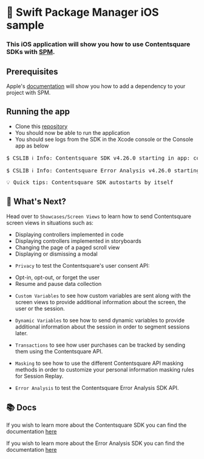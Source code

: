 # 🎉 Swift Package Manager iOS sample 

### This iOS application will show you how to use Contentsquare SDKs with [SPM](https://developer.apple.com/documentation/swift_packages/adding_package_dependencies_to_your_app). <br />

## Prerequisites

Apple's [documentation](https://developer.apple.com/documentation/swift_packages/adding_package_dependencies_to_your_app) will show you how to add a dependency to your project with SPM.

## Running the app
* Clone this [repository](https://github.com/ContentSquare/iOS-sample-app)
* You should now be able to run the application
* You should see logs from the SDK in the Xcode console or the Console app as below

<pre>$ CSLIB ℹ️ Info: Contentsquare SDK v4.26.0 starting in app: com.your.bundle.identifier</pre>
<pre>$ CSLIB ℹ️ Info: Contentsquare Error Analysis v4.26.0 starting in app: com.your.bundle.identifier</pre>

<pre>💡 Quick tips: Contentsquare SDK autostarts by itself </pre>

## 🚀 What's Next?

Head over to `Showcases/Screen Views` to learn how to send Contentsquare screen views in situations such as:
*  Displaying controllers implemented in code
*  Displaying controllers implemented in storyboards
*  Changing the page of a paged scroll view
*  Displaying or dismissing a modal

- `Privacy` to test the Contentsquare's user consent API:
* Opt-in, opt-out, or forget the user
* Resume and pause data collection

- `Custom Variables` to see how custom variables are sent along with the screen views to provide additional information about the screen, the user or the session.

- `Dynamic Variables` to see how to send dynamic variables to provide additional information about the session in order to segment sessions later.

- `Transactions` to see how user purchases can be tracked by sending them using the Contentsquare API.

- `Masking` to see how to use the different Contentsquare API masking methods in order to customize your personal information masking rules for Session Replay.

- `Error Analysis` to test the Contentsquare Error Analysis SDK API.

## 📚 Docs

If you wish to learn more about the Contentsquare SDK you can find the documentation [here](https://docs.contentsquare.com/ios/)

If you wish to learn more about the Error Analysis SDK you can find the documentation [here](https://docs.contentsquare.com/ios-sdk-error-analysis/)

